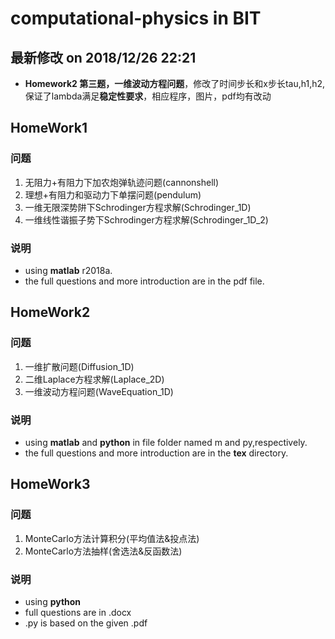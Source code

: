 # computational-physics in BIT
## 最新修改 on 2018/12/26 22:21
- **Homework2 第三题，一维波动方程问题**，修改了时间步长和x步长tau,h1,h2,保证了lambda满足**稳定性要求**，相应程序，图片，pdf均有改动

## HomeWork1
### 问题
1. 无阻力+有阻力下加农炮弹轨迹问题(cannonshell)
2. 理想+有阻力和驱动力下单摆问题(pendulum)
3. 一维无限深势阱下Schrodinger方程求解(Schrodinger_1D)
4. 一维线性谐振子势下Schrodinger方程求解(Schrodinger_1D_2)
### 说明
- using **matlab** r2018a.  
- the full questions and more introduction are in the pdf file.

## HomeWork2
### 问题
1. 一维扩散问题(Diffusion_1D)
2. 二维Laplace方程求解(Laplace_2D)
3. 一维波动方程问题(WaveEquation_1D)
### 说明
- using **matlab** and **python** in file folder named m and py,respectively.  
- the full questions and more introduction are in the **tex** directory.

## HomeWork3
### 问题
1. MonteCarlo方法计算积分(平均值法&投点法)
2. MonteCarlo方法抽样(舍选法&反函数法)
### 说明
- using **python**
- full questions are in .docx
- .py is based on the given .pdf
